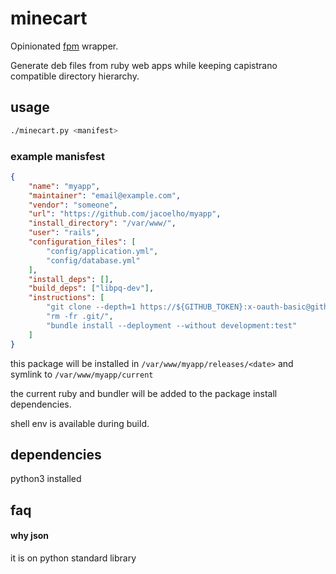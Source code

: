# minecart

Opinionated [fpm](https://github.com/jordansissel/fpm) wrapper.

Generate deb files from ruby web apps while keeping capistrano compatible directory hierarchy.


## usage

```bash
./minecart.py <manifest>
```

### example manisfest

```json
{
	"name": "myapp",
	"maintainer": "email@example.com",
	"vendor": "someone",
	"url": "https://github.com/jacoelho/myapp",
	"install_directory": "/var/www/",
	"user": "rails",
	"configuration_files": [
		"config/application.yml",
		"config/database.yml"
	],
	"install_deps": [],
	"build_deps": ["libpq-dev"],
	"instructions": [
		"git clone --depth=1 https://${GITHUB_TOKEN}:x-oauth-basic@github.com/jacoelho/myapp.git .",
		"rm -fr .git/",
		"bundle install --deployment --without development:test"
	]
}
```

this package will be installed in ```/var/www/myapp/releases/<date>``` and symlink to ```/var/www/myapp/current```

the current ruby and bundler will be added to the package install dependencies.

shell env is available during build.

## dependencies

python3 installed

## faq

#### why json
it is on python standard library
